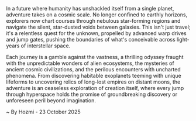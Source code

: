 
In a future where humanity has unshackled itself from a single planet, adventure takes on a cosmic scale. No longer confined to earthly horizons, explorers now chart courses through nebulous star-forming regions and navigate the silent, star-dusted voids between galaxies. This isn't just travel; it's a relentless quest for the unknown, propelled by advanced warp drives and jump gates, pushing the boundaries of what's conceivable across light-years of interstellar space.

Each journey is a gamble against the vastness, a thrilling odyssey fraught with the unpredictable wonders of alien ecosystems, the mysteries of ancient cosmic civilizations, and the perilous encounters with uncharted phenomena. From discovering habitable exoplanets teeming with unique lifeforms to uncovering relics of long-lost empires on distant moons, the adventure is an ceaseless exploration of creation itself, where every jump through hyperspace holds the promise of groundbreaking discovery or unforeseen peril beyond imagination.

~ By Hozmi - 23 October 2025
